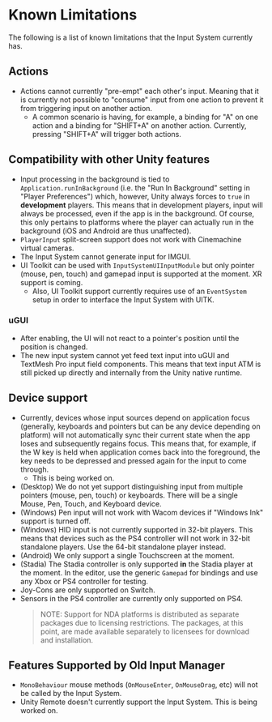 # Known Limitations

The following is a list of known limitations that the Input System currently has.

## Actions

* Actions cannot currently "pre-empt" each other's input. Meaning that it is currently not possible to "consume" input from one action to prevent it from triggering input on another action.
  - A common scenario is having, for example, a binding for "A" on one action and a binding for "SHIFT+A" on another action. Currently, pressing "SHIFT+A" will trigger both actions.

## Compatibility with other Unity features

* Input processing in the background is tied to `Application.runInBackground` (i.e. the "Run In Background" setting in "Player Preferences") which, however, Unity always forces to `true` in __development__ players. This means that in development players, input will always be processed, even if the app is in the background. Of course, this only pertains to platforms where the player can actually run in the background (iOS and Android are thus unaffected).
* `PlayerInput` split-screen support does not work with Cinemachine virtual cameras.
* The Input System cannot generate input for IMGUI.
* UI Toolkit can be used with `InputSystemUIInputModule` but only pointer (mouse, pen, touch) and gamepad input is supported at the moment. XR support is coming.
  * Also, UI Toolkit support currently requires use of an `EventSystem` setup in order to interface the Input System with UITK.

### uGUI

* After enabling, the UI will not react to a pointer's position until the position is changed.
* The new input system cannot yet feed text input into uGUI and TextMesh Pro input field components. This means that text input ATM is still picked up directly and internally from the Unity native runtime.

## Device support

* Currently, devices whose input sources depend on application focus (generally, keyboards and pointers but can be any device depending on platform) will not automatically sync their current state when the app loses and subsequently regains focus. This means that, for example, if the W key is held when application comes back into the foreground, the key needs to be depressed and pressed again for the input to come through.
  * This is being worked on.
* (Desktop) We do not yet support distinguishing input from multiple pointers (mouse, pen, touch) or keyboards. There will be a single Mouse, Pen, Touch, and Keyboard device.
* (Windows) Pen input will not work with Wacom devices if "Windows Ink" support is turned off.
* (Windows) HID input is not currently supported in 32-bit players. This means that devices such as the PS4 controller will not work in 32-bit standalone players. Use the 64-bit standalone player instead.
* (Android) We only support a single Touchscreen at the moment.
* (Stadia) The Stadia controller is only supported __in__ the Stadia player at the moment. In the editor, use the generic `Gamepad` for bindings and use any Xbox or PS4 controller for testing.
* Joy-Cons are only supported on Switch.
* Sensors in the PS4 controller are currently only supported on PS4.
  >NOTE: Support for NDA platforms is distributed as separate packages due to licensing restrictions. The packages, at this point, are made available separately to licensees for download and installation.

## Features Supported by Old Input Manager

* `MonoBehaviour` mouse methods (`OnMouseEnter`, `OnMouseDrag`, etc) will not be called by the Input System.
* Unity Remote doesn't currently support the Input System. This is being worked on.
